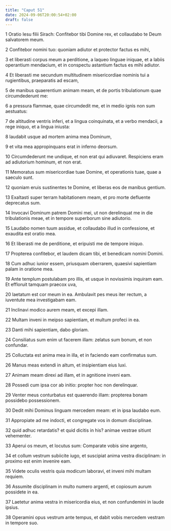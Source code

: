 ```yaml
---
title: "Caput 51"
date: 2024-09-06T20:00:54+02:00
draft: false
---
```



1 Oratio Iesu filii Sirach: Confitebor tibi Domine rex, et collaudabo te Deum salvatorem meum.

2 Confitebor nomini tuo: quoniam adiutor et protector factus es mihi,

3 et liberasti corpus meum a perditione, a laqueo linguae iniquae, et a labiis operantium mendacium, et in conspectu astantium factus es mihi adiutor.

4 Et liberasti me secundum multitudinem misericordiae nominis tui a rugientibus, praeparatis ad escam,

5 de manibus quaerentium animam meam, et de portis tribulationum quae circumdederunt me:

6 a pressura flammae, quae circumdedit me, et in medio ignis non sum aestuatus:

7 de altitudine ventris inferi, et a lingua coinquinata, et a verbo mendacii, a rege iniquo, et a lingua iniusta:

8 laudabit usque ad mortem anima mea Dominum,

9 et vita mea appropinquans erat in inferno deorsum.

10 Circumdederunt me undique, et non erat qui adiuvaret. Respiciens eram ad adiutorium hominum, et non erat.

11 Memoratus sum misericordiae tuae Domine, et operationis tuae, quae a saeculo sunt.

12 quoniam eruis sustinentes te Domine, et liberas eos de manibus gentium.

13 Exaltasti super terram habitationem meam, et pro morte defluente deprecatus sum.

14 Invocavi Dominum patrem Domini mei, ut non derelinquat me in die tribulationis meae, et in tempore superborum sine adiutorio.

15 Laudabo nomen tuum assidue, et collaudabo illud in confessione, et exaudita est oratio mea.

16 Et liberasti me de perditione, et eripuisti me de tempore iniquo.

17 Propterea confitebor, et laudem dicam tibi, et benedicam nomini Domini.

18 Cum adhuc iunior essem, priusquam oberrarem, quaesivi sapientiam palam in oratione mea.

19 Ante templum postulabam pro illis, et usque in novissimis inquiram eam. Et effloruit tamquam praecox uva,

20 laetatum est cor meum in ea. Ambulavit pes meus iter rectum, a iuventute mea investigabam eam.

21 Inclinavi modico aurem meam, et excepi illam.

22 Multam inveni in meipso sapientiam, et multum profeci in ea.

23 Danti mihi sapientiam, dabo gloriam.

24 Consiliatus sum enim ut facerem illam: zelatus sum bonum, et non confundar.

25 Colluctata est anima mea in illa, et in faciendo eam confirmatus sum.

26 Manus meas extendi in altum, et insipientiam eius luxi.

27 Animam meam direxi ad illam, et in agnitione inveni eam.

28 Possedi cum ipsa cor ab initio: propter hoc non derelinquar.

29 Venter meus conturbatus est quaerendo illam: propterea bonam possidebo possessionem.

30 Dedit mihi Dominus linguam mercedem meam: et in ipsa laudabo eum.

31 Appropiate ad me indocti, et congregate vos in domum disciplinae.

32 quid adhuc retardatis? et quid dicitis in his? animae vestrae sitiunt vehementer.

33 Aperui os meum, et locutus sum: Comparate vobis sine argento,

34 et collum vestrum subiicite iugo, et suscipiat anima vestra disciplinam: in proximo est enim invenire eam.

35 Videte oculis vestris quia modicum laboravi, et inveni mihi multam requiem.

36 Assumite disciplinam in multo numero argenti, et copiosum aurum possidete in ea.

37 Laetetur anima vestra in misericordia eius, et non confundemini in laude ipsius.

38 Operamini opus vestrum ante tempus, et dabit vobis mercedem vestram in tempore suo.

